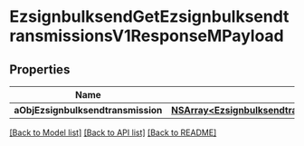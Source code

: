# EzsignbulksendGetEzsignbulksendtransmissionsV1ResponseMPayload

## Properties
Name | Type | Description | Notes
------------ | ------------- | ------------- | -------------
**aObjEzsignbulksendtransmission** | [**NSArray&lt;EzsignbulksendtransmissionResponseCompound&gt;***](EzsignbulksendtransmissionResponseCompound.md) |  | 

[[Back to Model list]](../README.md#documentation-for-models) [[Back to API list]](../README.md#documentation-for-api-endpoints) [[Back to README]](../README.md)


